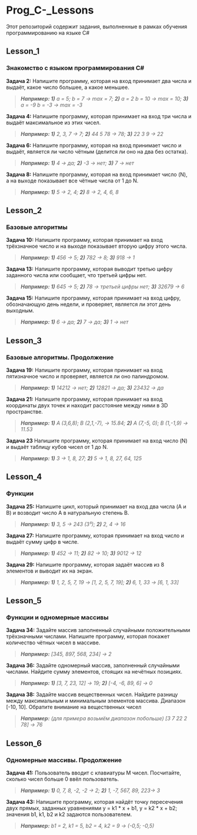 # Prog_C-_Lessons
Этот репозиторий содержит задания, выполненные в рамках обучения программированию на языке С#

## Lesson_1
### Знакомство с языком программирования С#
**Задача 2:** Напишите программу, которая на вход принимает два числа и выдаёт, какое число большее, а какое меньшее.
> _**Например: 1)** a = 5; b = 7 -> max = 7;   **2)** a = 2 b = 10 -> max = 10;  **3)** a = -9 b = -3 -> max = -3_

**Задача 4:** Напишите программу, которая принимает на вход три числа и выдаёт максимальное из этих чисел.
> _**Например: 1)** 2, 3, 7 -> 7; **2)** 44 5 78 -> 78; **3)** 22 3 9 -> 22_

**Задача 6:** Напишите программу, которая на вход принимает число и выдаёт, является ли число чётным (делится ли оно на два без остатка).
> _**Например: 1)** 4 -> да; **2)** -3 -> нет; **3)** 7 -> нет_

**Задача 8:** Напишите программу, которая на вход принимает число (N), а на выходе показывает все чётные числа от 1 до N.
> _**Например: 1)** 5 -> 2, 4; **2)** 8 -> 2, 4, 6, 8_

## Lesson_2
### Базовые алгоритмы
**Задача 10:** Напишите программу, которая принимает на вход трёхзначное число и на выходе показывает вторую цифру этого числа.
> _**Например: 1)** 456 -> 5; **2)** 782 -> 8; **3)** 918 -> 1_

**Задача 13:** Напишите программу, которая выводит третью цифру заданного числа или сообщает, что третьей цифры нет.
> _**Например: 1)** 645 -> 5; **2)** 78 -> третьей цифры нет; **3)** 32679 -> 6_

**Задача 15:** Напишите программу, которая принимает на вход цифру, обозначающую день недели, и проверяет, является ли этот день выходным.
> _**Например: 1)** 6 -> да; **2)** 7 -> да; **3)** 1 -> нет_

## Lesson_3
### Базовые алгоритмы. Продолжение
**Задача 19:** Напишите программу, которая принимает на вход пятизначное число и проверяет, является ли оно палиндромом.
> _**Например: 1)** 14212 -> нет; **2)** 12821 -> да; **3)** 23432 -> да_

**Задача 21:** Напишите программу, которая принимает на вход координаты двух точек и находит расстояние между ними в 3D пространстве.
> _**Например: 1)** A (3,6,8); B (2,1,-7), -> 15.84; **2)** A (7,-5, 0); B (1,-1,9) -> 11.53_

**Задача 23** Напишите программу, которая принимает на вход число (N) и выдаёт таблицу кубов чисел от 1 до N.
> _**Например: 1)** 3 -> 1, 8, 27; **2)** 5 -> 1, 8, 27, 64, 125_

## Lesson_4
### Функции

**Задача 25:** Напишите цикл, который принимает на вход два числа (A и B) и возводит число A в натуральную степень B.
> _**Например: 1)** 3, 5 -> 243 (3⁵); **2)** 2, 4 -> 16_

**Задача 27:** Напишите программу, которая принимает на вход число и выдаёт сумму цифр в числе.
> _**Например: 1)** 452 -> 11; **2)** 82 -> 10; **3)** 9012 -> 12_

**Задача 29:** Напишите программу, которая задаёт массив из 8 элементов и выводит их на экран.
> _**Например: 1)** 1, 2, 5, 7, 19 -> [1, 2, 5, 7, 19]; **2)** 6, 1, 33 -> [6, 1, 33]_

## Lesson_5
### Функции и одномерные массивы

**Задача 34:** Задайте массив заполненный случайными положительными трёхзначными числами. Напишите программу, которая покажет количество чётных чисел в массиве.
> _**Например:** [345, 897, 568, 234] -> 2_

**Задача 36:** Задайте одномерный массив, заполненный случайными числами. Найдите сумму элементов, стоящих на нечётных позициях.
> _**Например: 1)** [3, 7, 23, 12] -> 19; **2)** [-4, -6, 89, 6] -> 0_

**Задача 38:** Задайте массив вещественных чисел. Найдите разницу между максимальным и минимальным элементов массива.
Диапазон [-10, 10]. Обратите внимание на вещественных чисел
> _**Например:** (для примера возьмём диапазон побольше) [3 7 22 2 78] -> 76_


## Lesson_6
### Одномерные массивы. Продолжение
**Задача 41:** Пользователь вводит с клавиатуры M чисел. Посчитайте, сколько чисел больше 0 ввёл пользователь.
> _**Например: 1)** 0, 7, 8, -2, -2 -> 2; **2)** 1, -7, 567, 89, 223-> 3_

**Задача 43:** Напишите программу, которая найдёт точку пересечения двух прямых, заданных уравнениями y = k1 * x + b1, y = k2 * x + b2; значения b1, k1, b2 и k2 задаются пользователем.
> _**Например:** b1 = 2, k1 = 5, b2 = 4, k2 = 9 -> (-0,5; -0,5)_